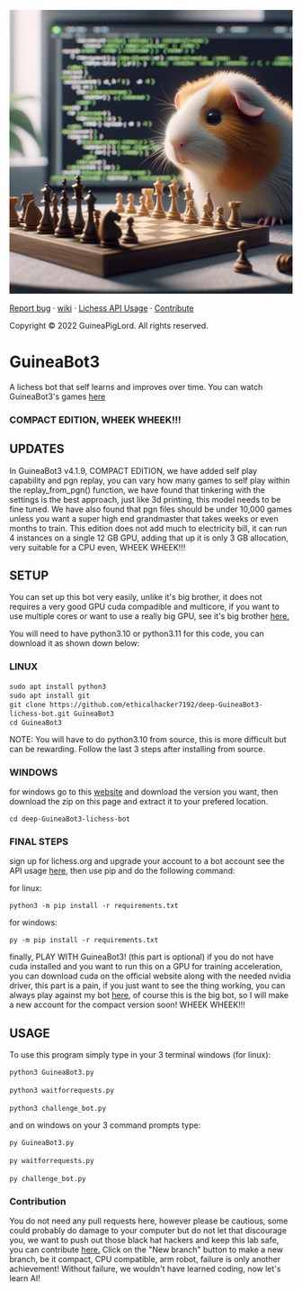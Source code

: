 ![GuineaBot4](/730b2f04-e42c-450f-90c2-51ea20b5b272.jpg)

  [Report bug][issue-link]
  · [wiki][wiki-link]
  · [Lichess API Usage][API-link]
  · [Contribute][contribution-link]

  Copyright © 2022 GuineaPigLord. All rights reserved.
  
# GuineaBot3

A lichess bot that self learns and improves over time. You can watch GuineaBot3's games <a href="https://lichess.org/@/GuineaBot3/tv">here</a>

### COMPACT EDITION, WHEEK WHEEK!!! ###

## UPDATES ##
In GuineaBot3 v4.1.9, COMPACT EDITION, we have added self play capability and pgn replay, you can vary how many games to self play within the replay_from_pgn() function, we have found that tinkering with the settings is the best approach, just like 3d printing, this model needs to be fine tuned. We have also found that pgn files should be under 10,000 games unless you want a super high end grandmaster that takes weeks or even months to train. This edition does not add much to electricity bill, it can run 4 instances on a single 12 GB GPU, adding that up it is only 3 GB allocation, very suitable for a CPU even, WHEEK WHEEK!!!

## SETUP ##

You can set up this bot very easily, unlike it's big brother, it does not requires a very good GPU cuda compadible and multicore, if you want to use multiple cores or want to use a really big GPU, see it's big brother [here.](https://github.com/ethicalhacker7192/deep-GuineaBot3-lichess-bot)

You will need to have python3.10 or python3.11 for this code, you can download it as shown down below:

### LINUX ###

    sudo apt install python3
    sudo apt install git
    git clone https://github.com/ethicalhacker7192/deep-GuineaBot3-lichess-bot.git GuineaBot3
    cd GuineaBot3

NOTE: You will have to do python3.10 from source, this is more difficult but can be rewarding. Follow the last 3 steps after installing from source.

### WINDOWS ###
for windows go to this <a href="https://python.org">website</a> and download the version you want, then download the zip on this page and extract it to your prefered location.

    cd deep-GuineaBot3-lichess-bot


### FINAL STEPS ###

sign up for lichess.org and upgrade your account to a bot account see the API usage [here][API-link], then use pip and do the following command:

for linux:

    python3 -m pip install -r requirements.txt

for windows:

    py -m pip install -r requirements.txt

finally, PLAY WITH GuineaBot3! (this part is optional) if you do not have cuda installed and you want to run this on a GPU for training acceleration, you can download cuda on the official website along with the needed nvidia driver, this part is a pain, if you just want to see the thing working, you can always play against my bot <a href="https://lichess.org/@/GuineaBot3">here</a>, of course this is the big bot, so I will make a new account for the compact version soon! WHEEK WHEEK!!!

## USAGE ##

To use this program simply type in your 3 terminal windows (for linux):

    python3 GuineaBot3.py

    python3 waitforrequests.py

    python3 challenge_bot.py

and on windows on your 3 command prompts type:

    py GuineaBot3.py

    py waitforrequests.py

    py challenge_bot.py
### Contribution ###

You do not need any pull requests here, however please be cautious, some could probably do damage to your computer but do not let that discourage you, we want to push out those black hat hackers and keep this lab safe, you can contribute [here.][contribution-link] Click on the "New branch" button to make a new branch, be it compact, CPU compatible, arm robot, failure is only another achievement! Without failure, we wouldn't have learned coding, now let's learn AI!

[issue-link]: https://github.com/ethicalhacker7192/deep-GuineaBot3-lichess-bot/issues/new
[wiki-link]: https://github.com/ethicalhacker7192/deep-GuineaBot3-lichess-bot/wiki
[API-link]: https://lichess.org/api#tag/Bot
[contribution-link]: https://github.com/ethicalhacker7192/deep-GuineaBot3-lichess-bot/branches
